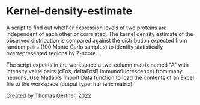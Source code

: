 # Kernel-density-estimate

A script to find out whether expression levels of two proteins are independent of each other or correlated. 
The kernel density estimate of the observed distribution is compared against the distribution expected from random pairs
(100 Monte Carlo samples) to identify statistically overrepresented regions by Z-score.

The script expects in the workspace a two-column matrix named "A" with intensity value pairs (cFos, deltaFosB immunofluorescence) 
from many neurons. Use Matlab's Import Data function to load the contents of an Excel file to the workspace (output type: numeric matrix).

Created by Thomas Oertner, 2022
